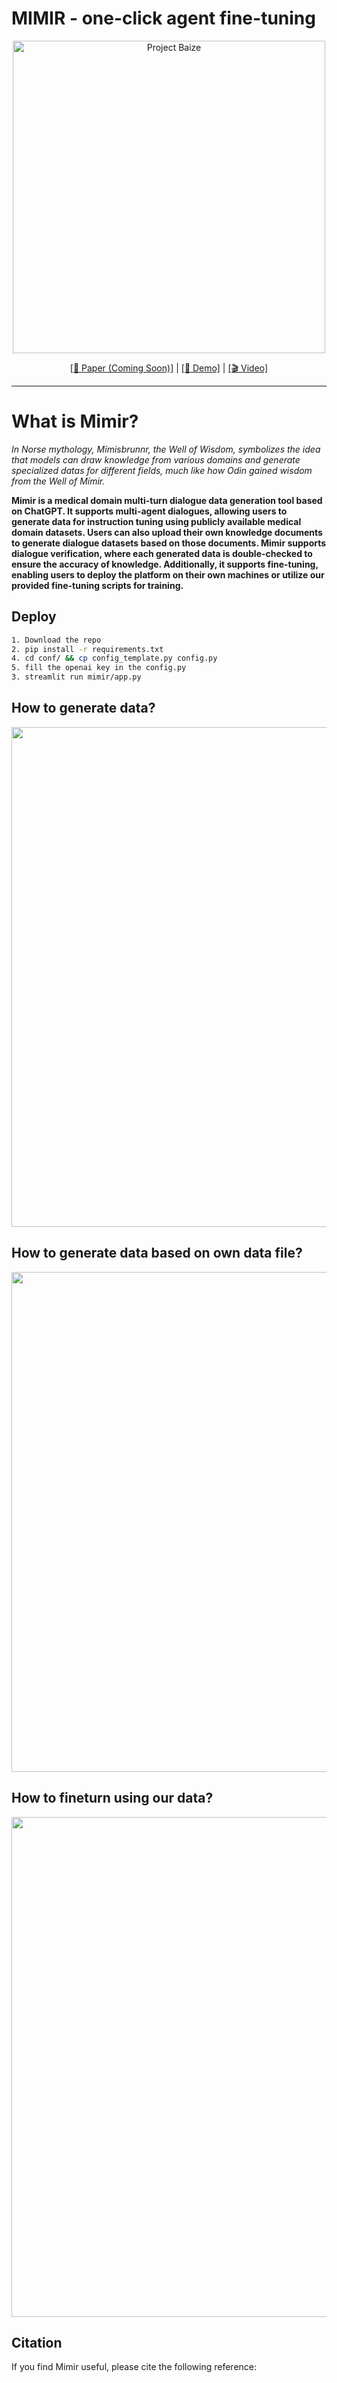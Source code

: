 # MIMIR - one-click agent fine-tuning
<p align="center">
<img width="500px" alt="Project Baize" src="assets/logo.jpg">
</p>
<p align="center"><a href="">[📄 Paper (Coming Soon)]</a> | <a href="http://54.175.116.207:8501/">[🤗 Demo]</a> | <a href="https://youtu.be/8ZbfMFxMi8w">[🎬 Video]</a> </p>
<hr>

# What is Mimir?
*In Norse mythology, Mímisbrunnr, the Well of Wisdom, symbolizes the idea that models can draw knowledge from various domains and generate specialized datas for different fields, much like how Odin gained wisdom from the Well of Mímir.*

**Mimir is a medical domain multi-turn dialogue data generation tool based on ChatGPT. It supports multi-agent dialogues, allowing users to generate data for instruction tuning using publicly available medical domain datasets. Users can also upload their own knowledge documents to generate dialogue datasets based on those documents. Mimir supports dialogue verification, where each generated data is double-checked to ensure the accuracy of knowledge. Additionally, it supports fine-tuning, enabling users to deploy the platform on their own machines or utilize our provided fine-tuning scripts for training.**

## Deploy

```bash
1. Download the repo
2. pip install -r requirements.txt
4. cd conf/ && cp config_template.py config.py
5. fill the openai key in the config.py
3. streamlit run mimir/app.py
```

## How to generate data?

<p align="center">
  <img src="assets/datadownload.png" width="800"/>
</p>

## How to generate data based on own data file?

<p align="center">
  <img src="assets/agent.png" width="800"/>
</p>

## How to fineturn using our data?

<p align="center">
  <img src="assets/train.png" width="800"/>
</p>

## Citation
If you find Mimir useful, please cite the following reference:
```bibtex

```
